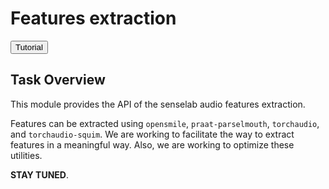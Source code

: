 # Features extraction


<button class="tutorial-button" onclick="window.location.href='https://github.com/sensein/senselab/blob/main/tutorials/audio/features_extraction.ipynb'">Tutorial</button>


## Task Overview

This module provides the API of the senselab audio features extraction.

Features can be extracted using `opensmile`, `praat-parselmouth`, `torchaudio`, and `torchaudio-squim`.
We are working to facilitate the way to extract features in a meaningful way.
Also, we are working to optimize these utilities.

**STAY TUNED**.
